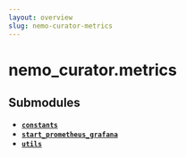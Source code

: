 ```yaml
---
layout: overview
slug: nemo-curator-metrics
---
```


# nemo_curator.metrics



## Submodules

- **[`constants`](nemo-curator-metrics-constants)**
- **[`start_prometheus_grafana`](nemo-curator-metrics-start-prometheus-grafana)**
- **[`utils`](nemo-curator-metrics-utils)**
